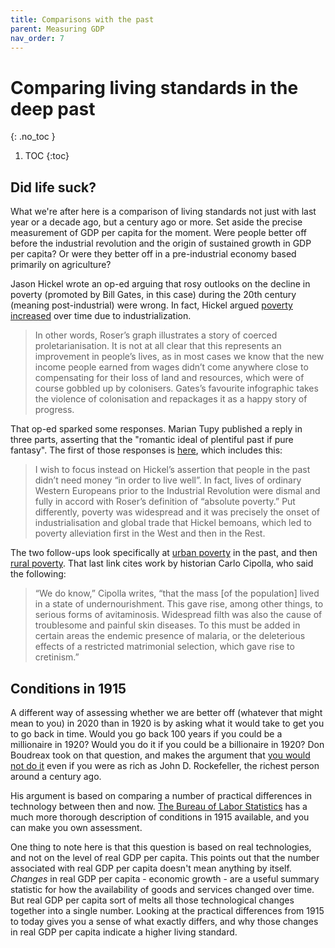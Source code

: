 ```yaml
---
title: Comparisons with the past
parent: Measuring GDP
nav_order: 7
---
```


# Comparing living standards in the deep past
{: .no_toc }

1. TOC 
{:toc}

## Did life suck?
What we're after here is a comparison of living standards not just with last year or a decade ago, but a century ago or more. Set aside the precise measurement of GDP per capita for the moment. Were people better off before the industrial revolution and the origin of sustained growth in GDP per capita? Or were they better off in a pre-industrial economy based primarily on agriculture?

Jason Hickel wrote an op-ed arguing that rosy outlooks on the decline in poverty (promoted by Bill Gates, in this case) during the 20th century (meaning post-industrial) were wrong. In fact, Hickel argued [poverty increased](https://www.theguardian.com/commentisfree/2019/jan/29/bill-gates-davos-global-poverty-infographic-neoliberal) over time due to industrialization. 

> In other words, Roser’s graph illustrates a story of coerced proletarianisation. It is not at all clear that this represents an improvement in people’s lives, as in most cases we know that the new income people earned from wages didn’t come anywhere close to compensating for their loss of land and resources, which were of course gobbled up by colonisers. Gates’s favourite infographic takes the violence of colonisation and repackages it as a happy story of progress.

That op-ed sparked some responses. Marian Tupy published a reply in three parts, asserting that the "romantic ideal of plentiful past if pure fantasy". The first of those responses is [here](https://capx.co/the-romantic-idea-of-a-plentiful-past-is-pure-fantasy/), which includes this:

> I wish to focus instead on Hickel’s assertion that people in the past didn’t need money “in order to live well”. In fact, lives of ordinary Western Europeans prior to the Industrial Revolution were dismal and fully in accord with Roser’s definition of “absolute poverty.” Put differently, poverty was widespread and it was precisely the onset of industrialisation and global trade that Hickel bemoans, which led to poverty alleviation first in the West and then in the Rest.

The two follow-ups look specifically at [urban poverty](https://capx.co/coal-dust-urban-pigs-and-sewage-the-grim-reality-of-pre-industrial-europe/) in the past, and then [rural poverty](https://humanprogress.org/article.php?p=1779). That last link cites work by historian Carlo Cipolla, who said the following:

> “We do know,” Cipolla writes, “that the mass [of the population] lived in a state of undernourishment. This gave rise, among other things, to serious forms of avitaminosis. Widespread filth was also the cause of troublesome and painful skin diseases. To this must be added in certain areas the endemic presence of malaria, or the deleterious effects of a restricted matrimonial selection, which gave rise to cretinism.”

## Conditions in 1915
A different way of assessing whether we are better off (whatever that might mean to you) in 2020 than in 1920 is by asking what it would take to get you to go back in time. Would you go back 100 years if you could be a millionaire in 1920? Would you do it if you could be a billionaire in 1920? Don Boudreax took on that question, and makes the argument that [you would not do it](https://cafehayek.com/2016/02/40405.html) even if you were as rich as John D. Rockefeller, the richest person around a century ago.

His argument is based on comparing a number of practical differences in technology between then and now. [The Bureau of Labor Statistics](https://www.bls.gov/opub/mlr/2016/article/the-life-of-american-workers-in-1915.html) has a much more thorough description of conditions in 1915 available, and you can make you own assessment. 

One thing to note here is that this question is based on real technologies, and not on the level of real GDP per capita. This points out that the number associated with real GDP per capita doesn't mean anything by itself. *Changes* in real GDP per capita - economic growth - are a useful summary statistic for how the availability of goods and services changed over time. But real GDP per capita sort of melts all those technological changes together into a single number. Looking at the practical differences from 1915 to today gives you a sense of what exactly differs, and why those changes in real GDP per capita indicate a higher living standard.